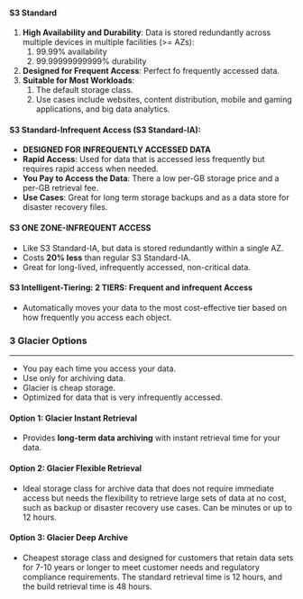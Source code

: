 #### S3 Standard

1. **High Availability and Durability**: Data is stored redundantly across multiple devices in multiple facilities (>=
   AZs):
    1. 99.99% availability
    2. 99.99999999999% durability
2. **Designed for Frequent Access**: Perfect fo frequently accessed data.
3. **Suitable for Most Workloads**:
    1. The default storage class.
    2. Use cases include websites, content distribution, mobile and gaming applications, and big data analytics.

#### S3 Standard-Infrequent Access (S3 Standard-IA):

* **DESIGNED FOR INFREQUENTLY ACCESSED DATA**
* **Rapid Access**: Used for data that is accessed less frequently but requires rapid access when needed.
* **You Pay to Access the Data**: There a low per-GB storage price and a per-GB retrieval fee.
* **Use Cases**: Great for long term storage backups and as a data store for disaster recovery files.

#### S3 ONE ZONE-INFREQUENT ACCESS

* Like S3 Standard-IA, but data is stored redundantly within a single AZ.
* Costs **20% less** than regular S3 Standard-IA.
* Great for long-lived, infrequently accessed, non-critical data.

#### S3 Intelligent-Tiering: 2 TIERS: Frequent and infrequent Access

* Automatically moves your data to the most cost-effective tier based on how frequently you access each object.

### 3 Glacier Options

____

* You pay each time you access your data.
* Use only for archiving data.
* Glacier is cheap storage.
* Optimized for data that is very infrequently accessed.

#### Option 1: Glacier Instant Retrieval

* Provides **long-term data archiving** with instant retrieval time for your data.

#### Option 2: Glacier Flexible Retrieval

* Ideal storage class for archive data that does not require immediate access but needs
  the flexibility to retrieve large sets of data at no cost, such as backup or disaster recovery use cases. Can be
  minutes or up to 12 hours.

#### Option 3: Glacier Deep Archive

* Cheapest storage class and designed for customers that retain data sets for 7-10 years or longer to meet customer
  needs and regulatory compliance requirements. The standard retrieval time is 12 hours, and the build retrieval time is
  48 hours.

